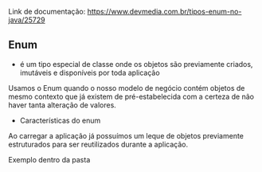 Link de documentação:
https://www.devmedia.com.br/tipos-enum-no-java/25729

## Enum

- é um tipo especial de classe onde os objetos são previamente criados, imutáveis e disponíveis por toda aplicação

Usamos o Enum quando o nosso modelo de negócio contém objetos de mesmo contexto que já existem de pré-estabelecida com a certeza de não haver tanta alteração de valores.

- Características do enum

Ao carregar a aplicação já possuímos um leque de objetos previamente estruturados para ser reutilizados durante a aplicação.

Exemplo dentro da pasta
